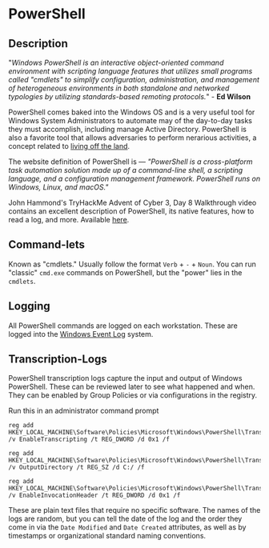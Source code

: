 # PowerShell
## Description
"*Windows PowerShell is an interactive object-oriented command environment with scripting language features that utilizes small programs called "cmdlets" to simplify configuration, administration, and management of heterogeneous environments in both standalone and networked typologies by utilizing standards-based remoting protocols.*" - **Ed Wilson**

PowerShell comes baked into the Windows OS and is a very useful tool for Windows System Administrators to automate may of the day-to-day tasks they must accomplish, including manage Active Directory. PowerShell is also a favorite tool that allows adversaries to perform nerarious activities, a concept related to [living off the land](../Post-Exploitation/Living%20off%20the%20Land%20(LOLBAS).md).

The website definition of PowerShell is &mdash; *"PowerShell is a cross-platform task automation solution made up of a command-line shell, a scripting language, and a configuration management framework. PowerShell runs on Windows, Linux, and macOS."*

John Hammond's TryHackMe Advent of Cyber 3, Day 8 Walkthrough video contains an excellent description of PowerShell, its native features, how to read a log, and more. Available [here](https://www.youtube.com/watch?v=oGX7vLtjbic). 

## Command-lets
Known as "cmdlets." Usually follow the format `Verb` + `-` + `Noun`. You can run "classic" `cmd.exe` commands on PowerShell, but the "power" lies in the `cmdlets`. 

## Logging
All PowerShell commands are logged on each workstation. These are logged into the [Windows Event Log](../../knowledge-base/concepts/Windows/Windows%20Event%20Log.md) system.
## Transcription-Logs
PowerShell transcription logs capture the input and output of Windows PowerShell. These can be reviewed later to see what happened and when. They can be enabled by Group Policies or via configurations in the registry. 

Run this in an administrator command prompt 
```
reg add HKEY_LOCAL_MACHINE\Software\Policies\Microsoft\Windows\PowerShell\Transcription /v EnableTranscripting /t REG_DWORD /d 0x1 /f

reg add HKEY_LOCAL_MACHINE\Software\Policies\Microsoft\Windows\PowerShell\Transcription /v OutputDirectory /t REG_SZ /d C:/ /f

reg add HKEY_LOCAL_MACHINE\Software\Policies\Microsoft\Windows\PowerShell\Transcription /v EnableInvocationHeader /t REG_DWORD /d 0x1 /f
```

These are plain text files that require no specific software. The names of the logs are random, but you can tell the date of the log and the order they come in via the `Date Modified` and `Date Created` attributes, as well as by timestamps or organizational standard naming conventions. 